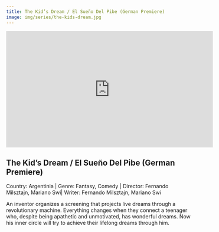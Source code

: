 ```yaml
---
title: The Kid’s Dream / El Sueño Del Pibe (German Premiere)
image: img/series/the-kids-dream.jpg
---
```

<iframe width="560" height="315" src="https://youtu.be/SgVrEvvn264" frameborder="0" allow="accelerometer; autoplay; encrypted-media; gyroscope; picture-in-picture" allowfullscreen></iframe>

## The Kid’s Dream / El Sueño Del Pibe (German Premiere)
Country: Argentinia | Genre: Fantasy, Comedy | Director: Fernando Milsztajn, Mariano Swi| Writer: Fernando Milsztajn, Mariano Swi

An inventor organizes a screening that projects live dreams through a revolutionary machine. Everything changes when they connect a teenager who, despite being apathetic and unmotivated, has wonderful dreams. Now his inner circle will try to achieve their lifelong dreams through him.